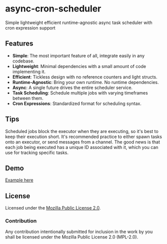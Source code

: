 # async-cron-scheduler

Simple lightweight efficient runtime-agnostic async task scheduler with cron expression support

## Features

- **Simple**: The most important feature of all, integrate easily in any codebase.
- **Lightweight**: Minimal dependencies with a small amount of code implementing it.
- **Efficient**: Tickless design with no reference counters and light structs.
- **Runtime-Agnostic**: Bring your own runtime. No runtime dependencies.
- **Async**: A single future drives the entire scheduler service.
- **Task Scheduling**: Schedule multiple jobs with varying timeframes between them.
- **Cron Expressions**: Standardized format for scheduling syntax.

## Tips

Scheduled jobs block the executor when they are executing, so it's best to keep their execution short. It's recommended practice to either spawn tasks onto an executor, or send messages from a channel. The good news is that each job being executed has a unique ID associated with it, which you can use for tracking specific tasks.

## Demo

[Example here](./examples/simple.rs)

## License

Licensed under the [Mozilla Public License 2.0](https://choosealicense.com/licenses/mpl-2.0/).

### Contribution

Any contribution intentionally submitted for inclusion in the work by you shall be licensed under the Mozilla Public License 2.0 (MPL-2.0).
